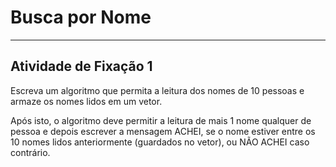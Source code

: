 # Busca por Nome  

---

## Atividade de Fixação 1  

Escreva um algoritmo que permita a leitura dos nomes de 10 pessoas e armaze os nomes lidos em um vetor.  

Após isto, o algoritmo deve permitir a leitura de mais 1 nome qualquer de pessoa e depois escrever a mensagem ACHEI, se o nome estiver entre os 10 nomes lidos anteriormente (guardados no vetor), ou NÃO ACHEI caso contrário.  

